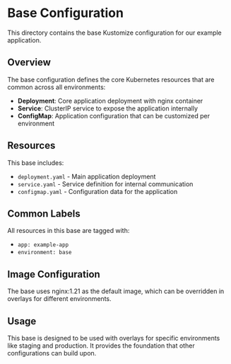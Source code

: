 # Base Configuration

This directory contains the base Kustomize configuration for our example application.

## Overview

The base configuration defines the core Kubernetes resources that are common across all environments:

- **Deployment**: Core application deployment with nginx container
- **Service**: ClusterIP service to expose the application internally
- **ConfigMap**: Application configuration that can be customized per environment

## Resources

This base includes:

- `deployment.yaml` - Main application deployment
- `service.yaml` - Service definition for internal communication
- `configmap.yaml` - Configuration data for the application

## Common Labels

All resources in this base are tagged with:
- `app: example-app`
- `environment: base`

## Image Configuration

The base uses nginx:1.21 as the default image, which can be overridden in overlays for different environments.

## Usage

This base is designed to be used with overlays for specific environments like staging and production. It provides the foundation that other configurations can build upon.